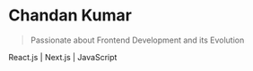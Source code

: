 # Chandan Kumar

> Passionate about Frontend Development and its Evolution


React.js | Next.js | JavaScript






